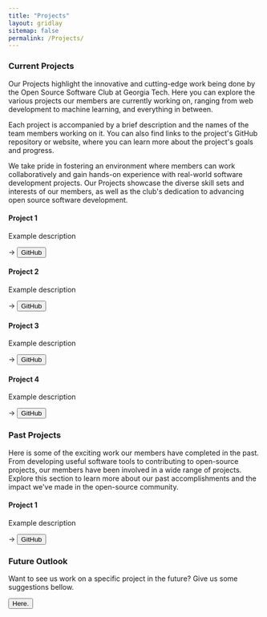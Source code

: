 ```yaml
---
title: "Projects"
layout: gridlay
sitemap: false
permalink: /Projects/
---
```


### Current Projects

Our Projects highlight the innovative and cutting-edge work being done by the Open Source Software Club at Georgia Tech. Here you can explore the various projects our members are currently working on, ranging from web development to machine learning, and everything in between.

Each project is accompanied by a brief description and the names of the team members working on it. You can also find links to the project's GitHub repository or website, where you can learn more about the project's goals and progress.

We take pride in fostering an environment where members can work collaboratively and gain hands-on experience with real-world software development projects. Our Projects showcase the diverse skill sets and interests of our members, as well as the club's dedication to advancing open source software development.

<div class="jumbotron">
<div class="col-md-12 col-sm-12">
<h4>Project 1</h4>

Example description

</div>
->
<button type="button" onclick="window.location.href='https://forms.google.com';" class="btn btn-success">GitHub</button>
</div>

<div class="jumbotron">
<div class="col-md-12 col-sm-12">
<h4>Project 2</h4>

Example description

</div>
->
<button type="button" onclick="window.location.href='https://forms.google.com';" class="btn btn-success">GitHub</button>
</div>

<div class="jumbotron">
<div class="col-md-12 col-sm-12">
<h4>Project 3</h4>

Example description

</div>
->
<button type="button" onclick="window.location.href='https://forms.google.com';" class="btn btn-success">GitHub</button>
</div>

<div class="jumbotron">
<div class="col-md-12 col-sm-12">
<h4>Project 4</h4>

Example description

</div>
->
<button type="button" onclick="window.location.href='https://forms.google.com';" class="btn btn-success">GitHub</button>
</div>

### Past Projects

Here is some of the exciting work our members have completed in the past. From developing useful software tools to contributing to open-source projects, our members have been involved in a wide range of projects. Explore this section to learn more about our past accomplishments and the impact we've made in the open-source community.

<div class="jumbotron">
<div class="col-md-12 col-sm-12">
<h4>Project 1</h4>

Example description

</div>
->
<button type="button" onclick="window.location.href='https://forms.google.com';" class="btn btn-success">GitHub</button>
</div>


### Future Outlook

Want to see us work on a specific project in the future? Give us some suggestions bellow. 

<button type="button" onclick="window.location.href='https://forms.google.com';" class="btn btn-success">Here.</button>
